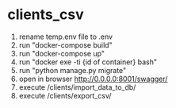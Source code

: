 # clients_csv

1) rename temp.env file to .env
2) run "docker-compose build"
3) run "docker-compose up"
4) run "docker exe -ti {id of container} bash"
5) run "python manage.py migrate"
6) open in browser http://0.0.0.0:8001/swagger/
7) execute /clients/import_data_to_db/
8) execute /clients/export_csv/
